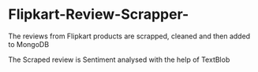 # Flipkart-Review-Scrapper-
The reviews from Flipkart products are scrapped, cleaned and then added to MongoDB

The Scraped review is Sentiment analysed with the help of TextBlob
